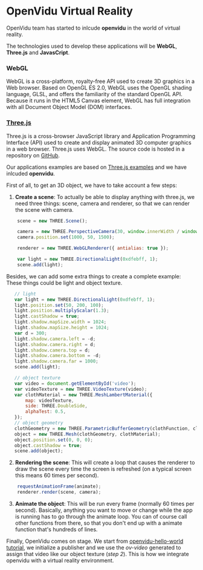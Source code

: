 # OpenVidu Virtual Reality

OpenVidu team has started to inlcude **openvidu** in the world of virtual reality.


The technologies used to develop these applications will be **WebGL**, **Three.js** and **JavasCript**.

### WebGL

WebGL is a cross-platform, royalty-free API used to create 3D graphics in a Web browser. Based on OpenGL ES 2.0, WebGL uses the OpenGL shading language, GLSL, and offers the familiarity of the standard OpenGL API. Because it runs in the HTML5 Canvas element, WebGL has full integration with all Document Object Model (DOM) interfaces.

### [Three.js](https://threejs.org/)

Three.js is a cross-browser JavaScript library and Application Programming Interface (API) used to create and display animated 3D computer graphics in a web browser. Three.js uses WebGL. The source code is hosted in a repository on [GitHub](https://github.com/mrdoob/three.js/).

Our applications examples are based on [Three.js examples](https://threejs.org/examples/) and we have inlcuded **openvidu**.

First of all, to get an 3D object, we have to take account a few steps:

1) **Create a scene**: To actually be able to display anything with three.js, we need three things: scene, camera and renderer, so that we can render the scene with camera.

```javascript
    scene = new THREE.Scene();

    camera = new THREE.PerspectiveCamera(30, window.innerWidth / window.innerHeight, 1, 10000);
    camera.position.set(1000, 50, 1500);

    renderer = new THREE.WebGLRenderer({ antialias: true });

    var light = new THREE.DirectionalLight(0xdfebff, 1);
    scene.add(light);

 ```

 Besides, we can add some extra things to create a complete example: These things could be  light and object texture.

 ```javascript
    // light
    var light = new THREE.DirectionalLight(0xdfebff, 1);
    light.position.set(50, 200, 100);
    light.position.multiplyScalar(1.3);
    light.castShadow = true;
    light.shadow.mapSize.width = 1024;
    light.shadow.mapSize.height = 1024;
    var d = 300;
    light.shadow.camera.left = -d;
    light.shadow.camera.right = d;
    light.shadow.camera.top = d;
    light.shadow.camera.bottom = -d;
    light.shadow.camera.far = 1000;
    scene.add(light);

    // object texture
    var video = document.getElementById('video');
    var videoTexture = new THREE.VideoTexture(video);    
    var clothMaterial = new THREE.MeshLambertMaterial({
        map: videoTexture,
        side: THREE.DoubleSide,
        alphaTest: 0.5,
    });
    // object geometry
    clothGeometry = new THREE.ParametricBufferGeometry(clothFunction, cloth.w, cloth.h);
    object = new THREE.Mesh(clothGeometry, clothMaterial);
    object.position.set(0, 0, 0);
    object.castShadow = true;
    scene.add(object);
 ```


2) **Rendering the scene**: This will create a loop that causes the renderer to draw the scene every time the screen is refreshed (on a typical screen this means 60 times per second). 

```javascript
    requestAnimationFrame(animate);
    renderer.render(scene, camera);

```

3) **Animate the object**: This will be run every frame (normally 60 times per second). Basically, anything you want to move or change while the app is running has to go through the animate loop. You can of course call other functions from there, so that you don't end up with a animate function that's hundreds of lines.


Finally, OpenVidu comes on stage. We start from [openvidu-hello-world tutorial](https://github.com/OpenVidu/openvidu-tutorials/tree/master/openvidu-hello-world), we initialize a publisher and we use the *ov-video* generated to assign that video like our object texture (*step 2*). This is how we integrate openvidu with a virtual reality environment.
